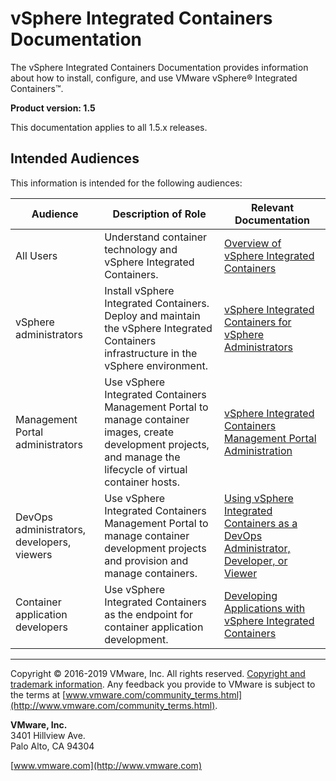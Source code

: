 # vSphere Integrated Containers Documentation

The vSphere Integrated Containers Documentation provides information about how to install, configure, and use VMware vSphere&reg; Integrated Containers&trade;.

**Product version: 1.5**

This documentation applies to all 1.5.x releases.

## Intended Audiences

This information is intended for the following audiences:

|**Audience**|**Description of Role**|**Relevant Documentation**|
|---|---|---|
|All Users|Understand container technology and vSphere Integrated Containers.|[Overview of vSphere Integrated Containers](vic_overview/README.md)|
|vSphere administrators|Install vSphere Integrated Containers. Deploy  and maintain the vSphere Integrated Containers infrastructure in the vSphere environment.|[vSphere Integrated Containers for vSphere Administrators](vic_vsphere_admin/README.md)|
|Management Portal administrators|Use vSphere Integrated Containers Management Portal to manage container images, create development projects, and manage the lifecycle of virtual container hosts. |[vSphere Integrated Containers Management Portal Administration](vic_cloud_admin/README.md)|
|DevOps administrators, developers, viewers|Use vSphere Integrated Containers Management Portal to manage container development projects and provision and manage containers.|[Using vSphere Integrated Containers as a DevOps Administrator, Developer, or Viewer](vic_users/README.md)|
|Container application developers|Use vSphere Integrated Containers as the endpoint for container application development.|[Developing Applications with vSphere Integrated Containers](vic_app_dev/README.md)|
 

----------

Copyright &copy; 2016-2019 VMware, Inc. All rights reserved. [Copyright and trademark information](http://pubs.vmware.com/copyright-trademark.html). Any feedback you provide to VMware is subject to the terms at [www.vmware.com/community_terms.html](http://www.vmware.com/community_terms.html).

**VMware, Inc.**<br>
3401 Hillview Ave.<br>
Palo Alto, CA 94304

[www.vmware.com](http://www.vmware.com)
